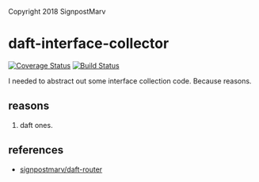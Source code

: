 Copyright 2018 SignpostMarv

# daft-interface-collector
[![Coverage Status](https://coveralls.io/repos/github/SignpostMarv/daft-interface-collector/badge.svg?branch=master)](https://coveralls.io/github/SignpostMarv/daft-interface-collector?branch=master)
[![Build Status](https://travis-ci.org/SignpostMarv/daft-interface-collector.svg?branch=master)](https://travis-ci.org/SignpostMarv/daft-interface-collector)

I needed to abstract out some interface collection code. Because reasons.

## reasons

1) daft ones.

## references
* [signpostmarv/daft-router](https://github.com/SignpostMarv/daft-router/blob/5db9fb20e4791a1b31d0ce3e9e4a65ec0ba72e47/src/Router/Compiler.php#L143)
